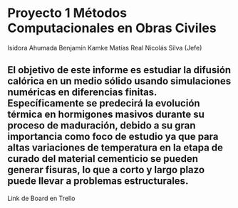 # Proyecto 1 Métodos Computacionales en Obras Civiles

Isidora Ahumada
Benjamín Kamke
Matías Real
Nicolás Silva (Jefe)

##  El objetivo de este informe es estudiar la difusión calórica en un medio sólido usando simulaciones numéricas en diferencias finitas. Específicamente se predecirá la evolución térmica en hormigones masivos durante su proceso de maduración, debido a su gran importancia como foco de estudio ya que para altas variaciones de temperatura en la etapa de curado del material cementicio se pueden generar fisuras, lo que a corto y largo plazo puede llevar a problemas estructurales.


Link de Board en Trello 
